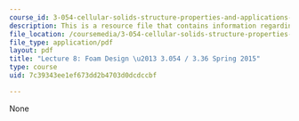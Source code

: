 ```yaml
---
course_id: 3-054-cellular-solids-structure-properties-and-applications-spring-2015
description: This is a resource file that contains information regarding lecture 8.
file_location: /coursemedia/3-054-cellular-solids-structure-properties-and-applications-spring-2015/7c39343ee1ef673dd2b4703d0dcdccbf_MIT3_054S15_L8_foam.pdf
file_type: application/pdf
layout: pdf
title: "Lecture 8: Foam Design \u2013 3.054 / 3.36 Spring 2015"
type: course
uid: 7c39343ee1ef673dd2b4703d0dcdccbf

---
```

None